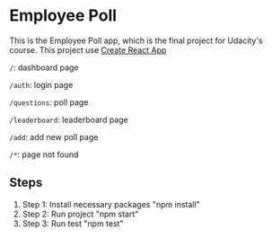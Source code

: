 # Employee Poll

This is the Employee Poll app, which is the final project for Udacity's course.
This project use [Create React App](https://github.com/facebook/create-react-app)

`/`: dashboard page

`/auth`: login page

`/questions`: poll page

`/leaderboard`: leaderboard page

`/add`: add new poll page

`/*`: page not found

## Steps

1. Step 1: Install necessary packages
   "npm install"
2. Step 2: Run project
   "npm start"
3. Step 3: Run test
   "npm test"
